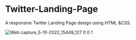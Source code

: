 # Twitter-Landing-Page
A responsive  Twitter Landing Page  design using HTML &amp;CSS.
 
![Web capture_5-10-2022_15449_127 0 0 1](https://user-images.githubusercontent.com/88227668/194037538-4e54e506-6462-477e-be53-30cc00356bbb.jpeg)
